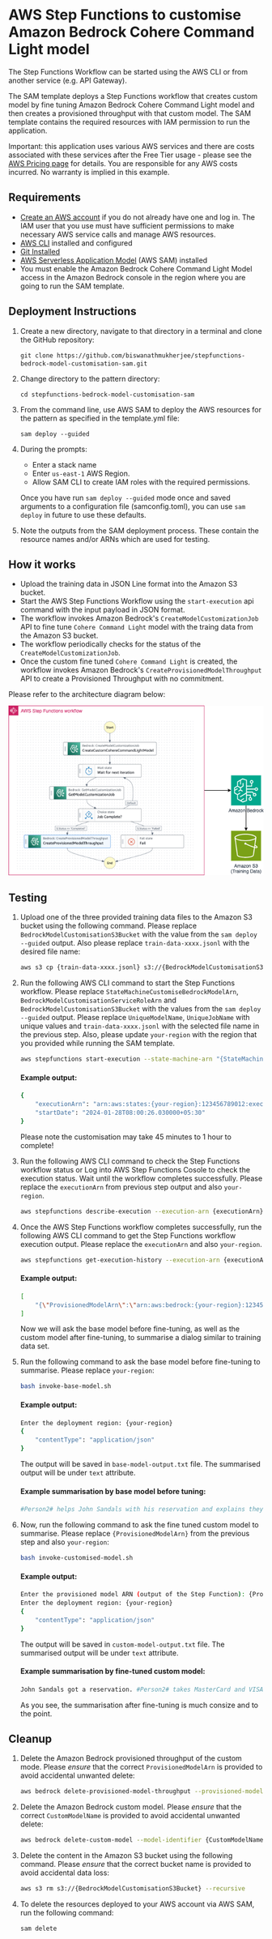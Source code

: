 # AWS Step Functions to customise Amazon Bedrock Cohere Command Light model

The Step Functions Workflow can be started using the AWS CLI or from another service (e.g. API Gateway).

The SAM template deploys a Step Functions workflow that creates custom model by fine tuning Amazon Bedrock Cohere Command Light model and then creates a provisioned throughput with that custom model. The SAM template contains the required resources with IAM permission to run the application.


Important: this application uses various AWS services and there are costs associated with these services after the Free Tier usage - please see the [AWS Pricing page](https://aws.amazon.com/pricing/) for details. You are responsible for any AWS costs incurred. No warranty is implied in this example.

## Requirements

* [Create an AWS account](https://portal.aws.amazon.com/gp/aws/developer/registration/index.html) if you do not already have one and log in. The IAM user that you use must have sufficient permissions to make necessary AWS service calls and manage AWS resources.
* [AWS CLI](https://docs.aws.amazon.com/cli/latest/userguide/install-cliv2.html) installed and configured
* [Git Installed](https://git-scm.com/book/en/v2/Getting-Started-Installing-Git)
* [AWS Serverless Application Model](https://docs.aws.amazon.com/serverless-application-model/latest/developerguide/serverless-sam-cli-install.html) (AWS SAM) installed
* You must enable the Amazon Bedrock Cohere Command Light Model access in the Amazon Bedrock console in the region where you are going to run the SAM template.

## Deployment Instructions

1. Create a new directory, navigate to that directory in a terminal and clone the GitHub repository:
    ``` 
    git clone https://github.com/biswanathmukherjee/stepfunctions-bedrock-model-customisation-sam.git
    ```
2. Change directory to the pattern directory:
    ```
    cd stepfunctions-bedrock-model-customisation-sam
    ```
3. From the command line, use AWS SAM to deploy the AWS resources for the pattern as specified in the template.yml file:
    ```
    sam deploy --guided
    ```
4. During the prompts:
    * Enter a stack name
    * Enter `us-east-1` AWS Region. 
    * Allow SAM CLI to create IAM roles with the required permissions.

    Once you have run `sam deploy --guided` mode once and saved arguments to a configuration file (samconfig.toml), you can use `sam deploy` in future to use these defaults.

5. Note the outputs from the SAM deployment process. These contain the resource names and/or ARNs which are used for testing.

## How it works

* Upload the training data in JSON Line format into the Amazon S3 bucket.
* Start the AWS Step Functions Workflow using the `start-execution` api command with the input payload in JSON format. 
* The workflow invokes Amazon Bedrock's `CreateModelCustomizationJob` API to fine tune `Cohere Command Light` model with the traing data from the Amazon S3 bucket.
* The workflow periodically checks for the status of the `CreateModelCustomizationJob`.
* Once the custom fine tuned `Cohere Command Light` is created, the workflow invokes Amazon Bedrock's `CreateProvisionedModelThroughput` API to create a Provisioned Throughput with no commitment. 

Please refer to the architecture diagram below:

![End to End Architecture](image/architecture.png)


## Testing

1. Upload one of the three provided training data files to the Amazon S3 bucket using the following command. Please replace `BedrockModelCustomisationS3Bucket` with the value from the `sam deploy --guided` output. Also please replace `train-data-xxxx.jsonl` with the desired file name:

   ```bash
   aws s3 cp {train-data-xxxx.jsonl} s3://{BedrockModelCustomisationS3Bucket}/{train-data-xxxx.jsonl}
   ```

2. Run the following AWS CLI command to start the Step Functions workflow. Please replace `StateMachineCustomiseBedrockModelArn`, `BedrockModelCustomisationServiceRoleArn` and `BedrockModelCustomisationS3Bucket` with the values from the `sam deploy --guided` output. Please replace `UniqueModelName`, `UniqueJobName` with unique values and `train-data-xxxx.jsonl` with the selected file name in the previous step. Also, please update `your-region` with the region that you provided while running the SAM template.

    ```bash
    aws stepfunctions start-execution --state-machine-arn "{StateMachineCustomiseBedrockModelArn}" --input "{\"BaseModelIdentifier\": \"cohere.command-light-text-v14:7:4k\",\"CustomModelName\": \"{UniqueModelName}\",\"JobName\": \"{UniqueJobName}\",\"OutputDataConfigS3Uri\": \"s3://{BedrockModelCustomisationS3Bucket}\",\"RoleArn\": \"{BedrockModelCustomisationServiceRoleArn}\",\"TrainingDataConfigS3Uri\": \"s3://{BedrockModelCustomisationS3Bucket}/{train-data-xxxx.jsonl}\"}" --region {your-region}
    ```

    #### Example output:

    ```bash
    {
        "executionArn": "arn:aws:states:{your-region}:123456789012:execution:{stack-name}-wcq9oavUCuDH:2827xxxx-xxxx-xxxx-xxxx-xxxx6e369948",
        "startDate": "2024-01-28T08:00:26.030000+05:30"
    }
    ```
    
    Please note the customisation may take 45 minutes to 1 hour to complete!

3. Run the following AWS CLI command to check the Step Functions workflow status or Log into AWS Step Functions Cosole to check the execution status. Wait until the workflow completes successfully. Please replace the `executionArn` from previous step output and also `your-region`.
    ```bash
    aws stepfunctions describe-execution --execution-arn {executionArn} --query status --region {your-region}
    ```

4. Once the AWS Step Functions workflow completes successfully, run the following AWS CLI command to get the Step Functions workflow execution output. Please replace the `executionArn` and also `your-region`.
    ```bash
    aws stepfunctions get-execution-history --execution-arn {executionArn} --query events[].executionSucceededEventDetails.output --region {your-region}
    ```
    #### Example output:

    ```bash
    [
        "{\"ProvisionedModelArn\":\"arn:aws:bedrock:{your-region}:123456789012:provisioned-model/abcd1234xxxx\"}"
    ]
    ```
    Now we will ask the base model before fine-tuning, as well as the custom model after fine-tuning, to summarise a dialog similar to training data set.

5.  Run the following command to ask the base model before fine-tuning to summarise. Please replace `your-region`:
    ```bash
    bash invoke-base-model.sh  
    ```
    #### Example output:

    ```bash
    Enter the deployment region: {your-region}
    {
        "contentType": "application/json"
    }
    ```
    The output will be saved in `base-model-output.txt` file.  The summarised output will be under `text` attribute.

    #### Example summarisation by base model before tuning:

    ```bash
    #Person2# helps John Sandals with his reservation and explains they only accept MasterCard or VISA, not American Express. John gives #Person2# his VISA card and then #Person2# tells him he'll be in room 507.
    ```

5. Now, run the following command to ask the fine tuned custom model to summarise. Please replace `{ProvisionedModelArn}` from the previous step and also `your-region`:
    ```bash
    bash invoke-customised-model.sh  
    ```
    #### Example output:

    ```bash
    Enter the provisioned model ARN (output of the Step Function): {ProvisionedModelArn}
    Enter the deployment region: {your-region}
    {
        "contentType": "application/json"
    }
    ```
    The output will be saved in `custom-model-output.txt` file. The summarised output will be under `text` attribute.
    #### Example summarisation by fine-tuned custom model:

    ```bash
    John Sandals got a reservation. #Person2# takes MasterCard and VISA. #Person2# helps John Sandals check in and gives him the key.
    ```

    As you see, the summarisation after fine-tuning is much consize and to the point.


## Cleanup
 
1. Delete the Amazon Bedrock provisioned throughput of the custom mode. Please *ensure* that the correct `ProvisionedModelArn` is provided to avoid accidental unwanted delete:
   ```bash
   aws bedrock delete-provisioned-model-throughput --provisioned-model-id {ProvisionedModelArn} --region {your-region}
   ``` 

2. Delete the Amazon Bedrock custom model. Please *ensure* that the correct `CustomModelName` is provided to avoid accidental unwanted delete:
   ```bash
   aws bedrock delete-custom-model --model-identifier {CustomModelName} --region {your-region}
   ``` 

3. Delete the content in the Amazon S3 bucket using the following command. Please *ensure* that the correct bucket name is provided to avoid accidental data loss:
   ```bash
   aws s3 rm s3://{BedrockModelCustomisationS3Bucket} --recursive
   ```

4. To delete the resources deployed to your AWS account via AWS SAM, run the following command:
   ```bash
   sam delete
   ```

